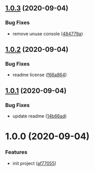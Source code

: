 ## [1.0.3](https://github.com/serverless-plus/serverless-updater/compare/v1.0.2...v1.0.3) (2020-09-04)


### Bug Fixes

* remove unuse console ([484779a](https://github.com/serverless-plus/serverless-updater/commit/484779a59db29f78689c2a1537a49bcaf16c580e))

## [1.0.2](https://github.com/serverless-plus/serverless-updater/compare/v1.0.1...v1.0.2) (2020-09-04)

### Bug Fixes

- readme license ([f66a864](https://github.com/serverless-plus/serverless-updater/commit/f66a8640c2e922de7fa6e410d9c43abc7a5d67e8))

## [1.0.1](https://github.com/serverless-plus/serverless-updater/compare/v1.0.0...v1.0.1) (2020-09-04)

### Bug Fixes

- update readme ([14b66ad](https://github.com/serverless-plus/serverless-updater/commit/14b66ad87683ab2f2f8f81b0c338463317fe1b2d))

# 1.0.0 (2020-09-04)

### Features

- init project ([af77055](https://github.com/serverless-plus/serverless-updater/commit/af7705563dfb154a39838a81db91717eb6135d3c))
